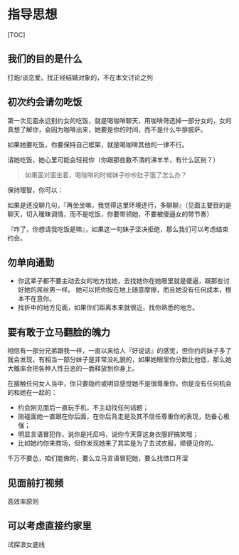 # 指导思想

\[TOC]

## 我们的目的是什么

打炮/谈恋爱。找正经结婚对象的，不在本文讨论之列

## 初次约会请勿吃饭

第一次见面永远别约女的吃饭，就是喝咖啡聊天，用咖啡筛选掉一部分女的，女的真想了解你，会因为咖啡出来，她要是你的时间，而不是什么牛排披萨。

如果她要吃饭，你要保持自己框架，就是喝咖啡其他的一律不行。

请她吃饭，她心里可能会轻视你（你跟那些数不清的沸羊羊，有什么区别？）

> 如果面对面坐着，喝咖啡的时候妹子吵吵肚子饿了怎么办？

保持理智，你可以：

如果是还没聊几句，『再坐坐嘛，我觉得这里环境还行，多聊聊』（见面主要目的是聊天，切入暧昧调情，而不是吃饭，你要带领她，不要被傻逼女的带节奏）

『咋了，你想请我吃饭是嘛』，如果这一句妹子坚决拒绝，那么我们可以考虑结束约会。

## 勿单向通勤

* 你这辈子都不要主动去女的地方找她，去找她你在她眼里就是傻逼，跟那些讨好她的屌丝男一样。 她可以把你按在地上随意摩擦，而且她没有任何成本，根本不在意你。
* 找折中的地方见面，如果你们距离本来就很近，找你熟悉的地方。

## 要有敢于立马翻脸的魄力

相信有一部分兄弟跟我一样，一直以来给人『好说话』的感觉，但你约的妹子多了就会发现，有相当一部分妹子是非常没礼貌的，如果她眼里你分数比他低，那么她大概率会把各种人性丑恶的一面释放到你身上。

在接触任何女人当中，你只要隐约或明显感觉她不是很尊重你，你是没有任何机会的和她在一起的：

* 约会刚见面后一直玩手机，不主动找任何话题；
* 刚碰面她一直跟在你后面，在你后背走是及其不信任尊重你的表现，防备心极强；
* 明显言语冒犯你，说你是托尼吗，说你今天穿这身衣服好搞笑哦；
* 比如她约你来商场，但你发现她来了其实是为了去试衣服，顺便见你的。

千万不要怂，咱们能做的，要么立马言语冒犯她，要么找借口开溜



## 见面前打视频

高效率原则

## 可以考虑直接约家里

试探浪女底线
